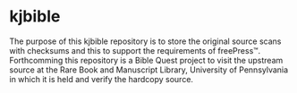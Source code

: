 # kjbible
The purpose of this kjbible repository is to store the original source scans with checksums and this to support the requirements of freePress™. Forthcomming this repository is a Bible Quest project to visit the upstream source at the Rare Book and Manuscript Library, University of Pennsylvania in which it is held and verify the hardcopy source.
